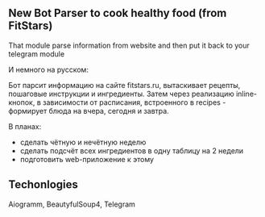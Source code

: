 ## New Bot Parser to cook healthy food (from FitStars)

That module parse information from website and then put it back to your telegram module

И немного на русском:

Бот парсит информацию на сайте fitstars.ru, вытаскивает рецепты, пошаговые инструкции и ингредиенты.
Затем через реализацию inline-кнопок, в зависимости от расписания, встроенного в recipes - формирует 
блюда на вчера, сегодня и завтра.

В планах:
* сделать чётную и нечётную неделю
* сделать подсчёт всех ингредиентов в одну таблицу на 2 недели
* подготовить web-приложение к этому

## Techonlogies

Aiogramm, BeautyfulSoup4, Telegram

